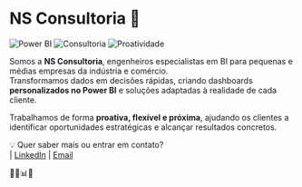 # NS Consultoria 🚀

![Power BI](https://img.shields.io/badge/Power%20BI-Data%20Driven-blue)
![Consultoria](https://img.shields.io/badge/Consultoria-Flexível-brightgreen)
![Proatividade](https://img.shields.io/badge/Proativa-Soluções%20reais-orange)

Somos a **NS Consultoria**, engenheiros especialistas em BI para pequenas e médias empresas da indústria e comércio.  
Transformamos dados em decisões rápidas, criando dashboards **personalizados no Power BI** e soluções adaptadas à realidade de cada cliente.

Trabalhamos de forma **proativa, flexível e próxima**, ajudando os clientes a identificar oportunidades estratégicas e alcançar resultados concretos.  

💡 Quer saber mais ou entrar em contato?  
| [LinkedIn](https://www.linkedin.com/in/ewerton-silva-eq/) | [Email](nsconsultoria.contato@gmail.com)

🏢💼📊🧠
